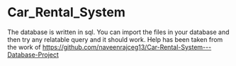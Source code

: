 # Car_Rental_System

The database is written in sql.
You can import the files in your database and then try any relatable query and it should work.
Help has been taken from the work of https://github.com/naveenrajceg13/Car-Rental-System---Database-Project
